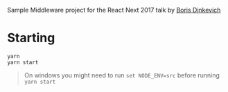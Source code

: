 Sample Middleware project for the React Next 2017 talk by [Boris Dinkevich](https://twitter.com/BorisDinkevich)

# Starting

    yarn
    yarn start

> On windows you might need to run ```set NODE_ENV=src``` before running ```yarn start```

